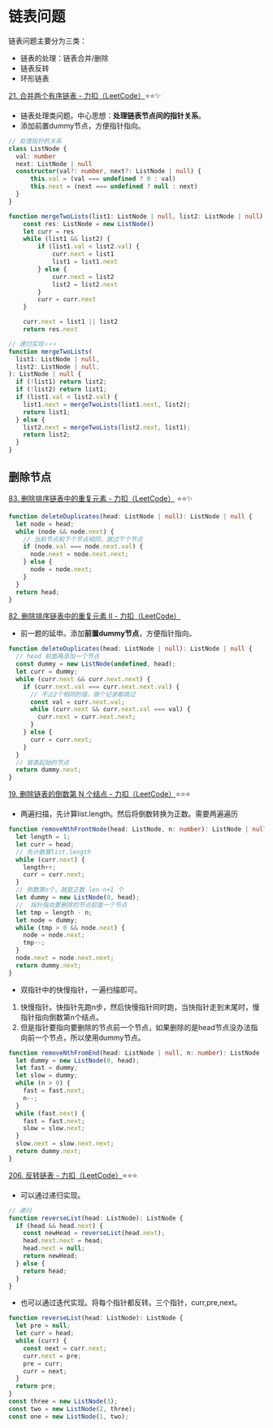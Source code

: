 # 链表问题

链表问题主要分为三类：

- 链表的处理：链表合并/删除
- 链表反转
- 环形链表

[21. 合并两个有序链表 - 力扣（LeetCode）](https://leetcode.cn/problems/merge-two-sorted-lists/)⭐⭐✨

- 链表处理类问题。中心思想：**处理链表节点间的指针关系**。
- 添加前置dummy节点，方便指针指向。

```ts
// 处理指针的关系
class ListNode {
  val: number
  next: ListNode | null
  constructor(val?: number, next?: ListNode | null) {
      this.val = (val === undefined ? 0 : val)
      this.next = (next === undefined ? null : next)
  }
}

function mergeTwoLists(list1: ListNode | null, list2: ListNode | null): ListNode | null {
    const res: ListNode = new ListNode()
    let curr = res
    while (list1 && list2) {
        if (list1.val < list2.val) {
            curr.next = list1
            list1 = list1.next
        } else {
            curr.next = list2
            list2 = list2.next
        }
        curr = curr.next
    }

    curr.next = list1 || list2
    return res.next
```

```ts
// 递归实现⭐⭐⭐
function mergeTwoLists(
  list1: ListNode | null,
  list2: ListNode | null,
): ListNode | null {
  if (!list1) return list2;
  if (!list2) return list1;
  if (list1.val < list2.val) {
    list1.next = mergeTwoLists(list1.next, list2);
    return list1;
  } else {
    list2.next = mergeTwoLists(list2.next, list1);
    return list2;
  }
}
```

## 删除节点

[83. 删除排序链表中的重复元素 - 力扣（LeetCode）](https://leetcode.cn/problems/remove-duplicates-from-sorted-list/description/) ⭐⭐✨

```ts
function deleteDuplicates(head: ListNode | null): ListNode | null {
  let node = head;
  while (node && node.next) {
    // 当前节点和下个节点相同，跳过下个节点
    if (node.val === node.next.val) {
      node.next = node.next.next;
    } else {
      node = node.next;
    }
  }
  return head;
}
```

[82. 删除排序链表中的重复元素 II - 力扣（LeetCode）](https://leetcode.cn/problems/remove-duplicates-from-sorted-list-ii/description/)

- 前一题的延申。添加**前置dummy节点**，方便指针指向。

```ts
function deleteDuplicates(head: ListNode | null): ListNode | null {
  // head 前面再添加一个节点
  const dummy = new ListNode(undefined, head);
  let curr = dummy;
  while (curr.next && curr.next.next) {
    if (curr.next.val === curr.next.next.val) {
      // 不止2个相同的值，做个记录都跳过
      const val = curr.next.val;
      while (curr.next && curr.next.val === val) {
        curr.next = curr.next.next;
      }
    } else {
      curr = curr.next;
    }
  }
  // 链表起始的节点
  return dummy.next;
}
```

[19. 删除链表的倒数第 N 个结点 - 力扣（LeetCode）](https://leetcode.cn/problems/remove-nth-node-from-end-of-list/)⭐⭐⭐

- 两遍扫描，先计算list.length。然后将倒数转换为正数。需要两遍遍历

```ts
function removeNthFrontNode(head: ListNode, n: number): ListNode | null {
  let length = 1;
  let curr = head;
  // 先计数算list.length
  while (curr.next) {
    length++;
    curr = curr.next;
  }
  // 倒数第n个，就是正数 len-n+1 个
  let dummy = new ListNode(0, head);
  //  指针指向要删除的节点前面一个节点
  let tmp = length - n;
  let node = dummy;
  while (tmp > 0 && node.next) {
    node = node.next;
    tmp--;
  }
  node.next = node.next.next;
  return dummy.next;
}
```

- 双指针中的快慢指针，一遍扫描即可。

1. 快慢指针。快指针先跑n步，然后快慢指针同时跑，当快指针走到末尾时，慢指针指向倒数第n个结点。
2. 但是指针要指向要删除的节点前一个节点，如果删除的是head节点没办法指向前一个节点，所以使用dummy节点。

```ts
function removeNthFromEnd(head: ListNode | null, n: number): ListNode | null {
  let dummy = new ListNode(0, head);
  let fast = dummy;
  let slow = dummy;
  while (n > 0) {
    fast = fast.next;
    n--;
  }
  while (fast.next) {
    fast = fast.next;
    slow = slow.next;
  }
  slow.next = slow.next.next;
  return dummy.next;
}
```

[206. 反转链表 - 力扣（LeetCode）](https://leetcode.cn/problems/reverse-linked-list)⭐⭐⭐

- 可以通过递归实现。

```ts
// 递归
function reverseList(head: ListNode): ListNode {
  if (head && head.next) {
    const newHead = reverseList(head.next);
    head.next.next = head;
    head.next = null;
    return newHead;
  } else {
    return head;
  }
}
```

- 也可以通过迭代实现。将每个指针都反转。三个指针，curr,pre,next。

```ts
function reverseList(head: ListNode): ListNode {
  let pre = null;
  let curr = head;
  while (curr) {
    const next = curr.next;
    curr.next = pre;
    pre = curr;
    curr = next;
  }
  return pre;
}
const three = new ListNode(3);
const two = new ListNode(2, three);
const one = new ListNode(1, two);
```
